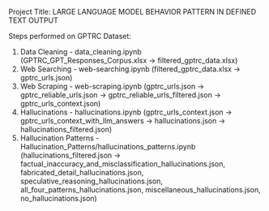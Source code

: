 Project Title: LARGE LANGUAGE MODEL BEHAVIOR PATTERN IN DEFINED TEXT OUTPUT

Steps performed on GPTRC Dataset:

1) Data Cleaning - data_cleaning.ipynb (GPTRC_GPT_Responses_Corpus.xlsx -> filtered_gptrc_data.xlsx)
2) Web Searching - web-searching.ipynb (filtered_gptrc_data.xlsx -> gptrc_urls.json)
3) Web Scraping - web-scraping.ipynb (gptrc_urls.json -> gptrc_reliable_urls.json -> gptrc_reliable_urls_filtered.json -> gptrc_urls_context.json)
4) Hallucinations - hallucinations.ipynb (gptrc_urls_context.json -> gptrc_urls_context_with_llm_answers -> hallucinations.json -> hallucinations_filtered.json)
5) Hallucination Patterns - Hallucination_Patterns/hallucinations_patterns.ipynb (hallucinations_filtered.json -> factual_inaccuracy_and_misclassification_hallucinations.json, fabricated_detail_hallucinations.json, speculative_reasoning_hallucinations.json, all_four_patterns_hallucinations.json, miscellaneous_hallucinations.json, no_hallucinations.json)
